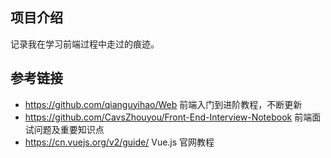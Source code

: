 ## 项目介绍

记录我在学习前端过程中走过的痕迹。

## 参考链接

- https://github.com/qianguyihao/Web 前端入门到进阶教程，不断更新
- https://github.com/CavsZhouyou/Front-End-Interview-Notebook 前端面试问题及重要知识点
- https://cn.vuejs.org/v2/guide/ Vue.js 官网教程
